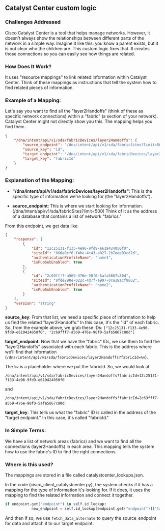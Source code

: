 ## Catalyst Center custom logic

### Challenges Addressed

Cisco Catalyst Center is a tool that helps manage networks. However, it doesn't always show the relationships between different parts of the network in a simple way. Imagine it like this: you know a parent exists, but it is not clear who the children are. This custom logic fixes that. It creates those connections so you can easily see how things are related.


### How Does It Work?

It uses "resource mappings" to link related information within Catalyst Center. Think of these mappings as instructions that tell the system how to find related pieces of information.

### Example of a Mapping:

Let's say you want to find all the "layer2Handoffs" (think of these as specific network connections) within a "fabric" (a section of your network). Catalyst Center might not directly show you this. The mapping helps you find them.

```json
{
    "/dna/intent/api/v1/sda/fabricDevices/layer2Handoffs": {
        "source_endpoint": "/dna/intent/api/v1/sda/fabricSites?limit=500",
        "source_key": "id",
        "target_endpoint": "/dna/intent/api/v1/sda/fabricDevices/layer2Handoffs?fabricId=%v",
        "target_key": "fabricId"
    }
}
```

### Explanation of the Mapping:
- **"/dna/intent/api/v1/sda/fabricDevices/layer2Handoffs"**: This is the specific type of information we're looking for (the "layer2Handoffs").

- **source_endpoint**: This is where we start looking for information. (/dna/intent/api/v1/sda/fabricSites?limit=500) Think of it as the address of a database that contains a list of network "fabrics."

From this endpoint, we get data like:
```json
{
    "response": [
        {
            "id": "12c25131-f133-4e96-9fd9-e619424050f0",
            "siteId": "866e0cf6-f4be-4c43-a027-2b7eea03cd7d",
            "authenticationProfileName": "name1",
            "isPubSubEnabled": true
        },
        {
            "id": "2c69fff7-a569-476e-98f0-5afa5867c80d",
            "siteId": "8fde290e-022c-4d7f-a997-0ce18acf8862",
            "authenticationProfileName": "name2",
            "isPubSubEnabled": true
        }
    ],
    "version": "string"
}
```
**source_key**: From that list, we need a specific piece of information to help us find the related "layer2Handoffs." In this case, it's the "id" of each fabric. So, from the example above, we grab these IDs: `["12c25131-f133-4e96-9fd9-e619424050f0", "2c69fff7-a569-476e-98f0-5afa5867c80d"]`

**target_endpoint**: Now that we have the "fabric" IDs, we use them to find the "layer2Handoffs" associated with each fabric. This is the address where we'll find that information (`/dna/intent/api/v1/sda/fabricDevices/layer2Handoffs?fabricId=%v`). 

The `%v` is a placeholder where we put the fabricId. So, we would look at 

`/dna/intent/api/v1/sda/fabricDevices/layer2Handoffs?fabricId=12c25131-f133-4e96-9fd9-e619424050f0` 

and 

`/dna/intent/api/v1/sda/fabricDevices/layer2Handoffs?fabricId=2c69fff7-a569-476e-98f0-5afa5867c80d`.

**target_key**: This tells us what the "fabric" ID is called in the address of the "target endpoint." In this case, it's called "fabricId."



### In Simple Terms:


We have a list of network areas (fabrics) and we want to find all the connections (layer2Handoffs) in each area. This mapping tells the system how to use the fabric's ID to find the right connections.



### Where is this used?

The mappings are stored in a file called catalystcenter_lookups.json.

In the code (cisco_client_catalystcenter.py), the system checks if it has a mapping for the type of information it's looking for. If it does, it uses the mapping to find the related information and connect it together.

```python
if endpoint.get("endpoint") in self.id_lookup:
            new_endpoint = self.id_lookup[endpoint.get("endpoint")]["target_endpoint"]
```
And then if so, we use `fetch_data_alternate` to query the source_endpoint for data and attach it to our target endpoint.